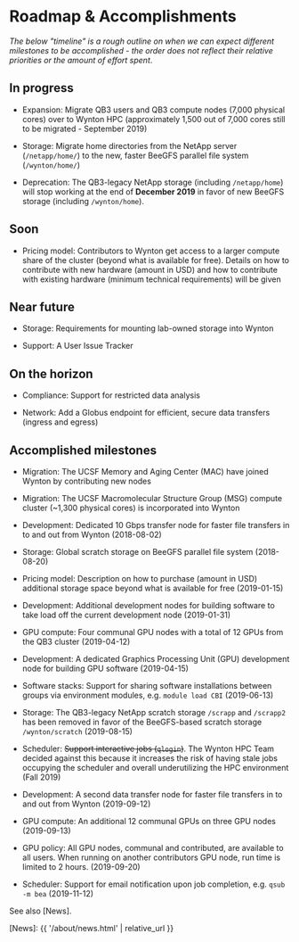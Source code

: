 # Roadmap & Accomplishments

_The below "timeline" is a rough outline on when we can expect different milestones to be accomplished - the order does not reflect their relative priorities or the amount of effort spent_.


## In progress

* Expansion: Migrate QB3 users and QB3 compute nodes (7,000 physical cores) over to Wynton HPC (approximately 1,500 out of 7,000 cores still to be migrated - September 2019)

* Storage: Migrate home directories from the NetApp server (`/netapp/home/`) to the new, faster BeeGFS parallel file system (`/wynton/home/`)

* Deprecation: The QB3-legacy NetApp storage (including `/netapp/home`) will stop working at the end of **December 2019** in favor of new BeeGFS storage (including `/wynton/home`).


## Soon

* Pricing model: Contributors to Wynton get access to a larger compute share of the cluster (beyond what is available for free).  Details on how to contribute with new hardware (amount in USD) and how to contribute with existing hardware (minimum technical requirements) will be given


## Near future

* Storage: Requirements for mounting lab-owned storage into Wynton

* Support: A User Issue Tracker


## On the horizon

* Compliance: Support for restricted data analysis

* Network: Add a Globus endpoint for efficient, secure data transfers (ingress and egress)



## Accomplished milestones

* Migration: The UCSF Memory and Aging Center (MAC) have joined Wynton by contributing new nodes

* Migration: The UCSF Macromolecular Structure Group (MSG) compute cluster (~1,300 physical cores) is incorporated into Wynton

* Development: Dedicated 10 Gbps transfer node for faster file transfers in to and out from Wynton (2018-08-02)

* Storage: Global scratch storage on BeeGFS parallel file system (2018-08-20)

* Pricing model: Description on how to purchase (amount in USD) additional storage space beyond what is available for free (2019-01-15)

* Development: Additional development nodes for building software to take load off the current development node (2019-01-31)

* GPU compute: Four communal GPU nodes with a total of 12 GPUs from the QB3 cluster (2019-04-12)

* Development: A dedicated Graphics Processing Unit (GPU) development node for building GPU software (2019-04-15)

* Software stacks: Support for sharing software installations between groups via environment modules, e.g. `module load CBI` (2019-06-13)

* Storage: The QB3-legacy NetApp scratch storage `/scrapp` and `/scrapp2` has been removed in favor of the BeeGFS-based scratch storage `/wynton/scratch` (2019-08-15)

* Scheduler: ~~Support interactive jobs (`qlogin`)~~. The Wynton HPC Team decided against this because it increases the risk of having stale jobs occupying the scheduler and overall underutilizing the HPC environment (Fall 2019)

* Development: A second data transfer node for faster file transfers in to and out from Wynton (2019-09-12)

* GPU compute: An additional 12 communal GPUs on three GPU nodes (2019-09-13)

* GPU policy: All GPU nodes, communal and contributed, are available to all users. When running on another contributors GPU node, run time is limited to 2 hours. (2019-09-20)

* Scheduler: Support for email notification upon job completion, e.g. `qsub -m bea` (2019-11-12)

See also [News].



[QB3]: https://salilab.org/qb3cluster/
[BeeGFS]: https://www.beegfs.io/
[Globus]: https://www.globus.org/
[News]: {{ '/about/news.html' | relative_url }}
